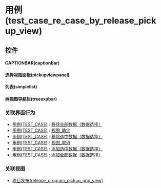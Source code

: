 # 用例(test_case_re_case_by_release_pickup_view)  <!-- {docsify-ignore-all} -->



## 控件
#### CAPTIONBAR(captionbar)
#### 选择视图面板(pickupviewpanel)
#### 列表(simplelist)
#### 树视图导航栏(treeexpbar)


### 关联界面行为
  * [用例(TEST_CASE)](module/TestMgmt/test_case) : [移除全部数据（数据选择）](module/TestMgmt/test_case#界面行为)
  * [用例(TEST_CASE)](module/TestMgmt/test_case) : [视图_确定](module/TestMgmt/test_case#界面行为)
  * [用例(TEST_CASE)](module/TestMgmt/test_case) : [移除选中数据（数据选择）](module/TestMgmt/test_case#界面行为)
  * [用例(TEST_CASE)](module/TestMgmt/test_case) : [视图_取消](module/TestMgmt/test_case#界面行为)
  * [用例(TEST_CASE)](module/TestMgmt/test_case) : [添加选中数据（数据选择）](module/TestMgmt/test_case#界面行为)
  * [用例(TEST_CASE)](module/TestMgmt/test_case) : [添加全部数据（数据选择）](module/TestMgmt/test_case#界面行为)

### 关联视图
  * [项目发布(release_program_pickup_grid_view)](app/view/release_program_pickup_grid_view)

<script>
 const { createApp } = Vue
  createApp({
    data() {
      return {

      }
    }
  }).use(ElementPlus).mount('#app')
</script>